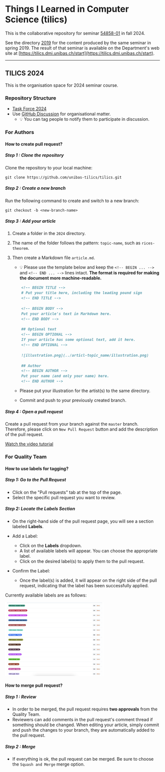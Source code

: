 # Things I Learned in Computer Science (tilics)

This is the collaborative repository for seminar
[54858-01](https://vorlesungsverzeichnis.unibas.ch/de/home?id=286129) in fall 2024.

See the directory [2019](/2019/) for the content produced by the same seminar in spring 2019. The result of that seminar is available on the Department's web site at [https://tilics.dmi.unibas.ch/start](https://tilics.dmi.unibas.ch/start).

---

## TILICS 2024

This is the organisation space for 2024 seminar course.

### Repository Structure

- [Task Force 2024](/admin/taskforces_2024.md)
- Use [GitHub Discussion](https://github.com/unibas-tilics/tilics/discussions) for organisational matter.
  - 💡 You can tag people to notify them to participate in discussion.

###  For Authors

#### How to create pull request?

##### Step 1 : Clone the repository

Clone the repository to your local machine:

```
git clone https://github.com/unibas-tilics/tilics.git
```

##### Step 2 : Create a new branch

Run the following command to create and switch to a new branch: 

```
git checkout -b <new-branch-name>
```

##### Step 3 : Add your article

1. Create a folder in the `2024` directory.

2. The name of the folder follows the pattern: `topic-name`, such as `rices-theorem`.

3. Then create a Markdown file `article.md`.
   - 💡 Please use the template below and keep the `<!-- BEGIN ... -->` and `<!-- END ... -->` lines intact. **The format is required for making the document more machine-readable.**

    ```markdown
        <!-- BEGIN TITLE -->
        # Put your title here, including the leading pound sign
        <!-- END TITLE -->

        <!-- BEGIN BODY -->
        Put your article's text in Markdown here.
        <!-- END BODY -->

        ## Optional text
        <!-- BEGIN OPTIONAL -->
        If your article has some optional text, add it here.
        <!-- END OPTIONAL -->

        ![illustration.png](../articl-topic_name/illustration.png)

        ## Author
        <!-- BEGIN AUTHOR -->
        Put your name (and only your name) here.
        <!-- END AUTHOR -->
    ```

    - Please put your illustration for the artist(s) to the same directory.

    - Commit and push to your previously created branch.

##### Step 4 : Open a pull request

Create a pull request from your branch against the `master` branch.  Therefore, please click on `New Pull Request` button and add the description of the pull request.

[Watch the video tutorial](./admin/tooling/create-pull-request.mp4)

### For Quality Team

#### How to use labels for tagging?

##### Step 1: Go to the Pull Request

- Click on the "Pull requests" tab at the top of the page.
- Select the specific pull request you want to review.

##### Step 2: Locate the Labels Section

- On the right-hand side of the pull request page, you will see a section labeled **Labels**.

- Add a Label:
    - Click on the **Labels** dropdown.
    - A list of available labels will appear. You can choose the appropriate label.
    - Click on the desired label(s) to apply them to the pull request.

- Confirm the Label:
    - Once the label(s) is added, it will appear on the right side of the pull request, indicating that the label has been successfully applied.


Currently available labels are as follows:

<img src="./images/labels.png" width="320" height="240">

#### How to merge pull request?

##### Step 1 : Review

- In order to be merged, the pull request requires **two approvals** from the Quality Team.
- Reviewers can add comments in the pull request's comment thread if something should be changed.  When editing your article, simply commit and push the changes to your branch, they are automatically added to the pull request.

##### Step 2 : Merge

- If everything is ok, the pull request can be merged.  Be sure to choose the `Squash and Merge` merge option.
